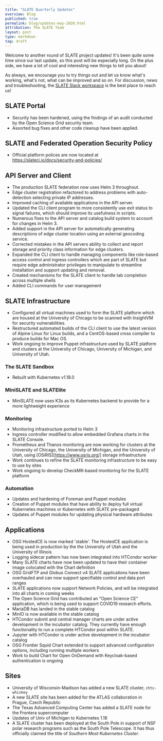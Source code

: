 ```yaml
---
title: "SLATE Quarterly Updates"
overview: Blog
published: true
permalink: blog/updates-may-2020.html
attribution: The SLATE Team
layout: post
type: markdown
tag: draft
---
```


Welcome to another round of SLATE project updates! It's been quite some time since our last update, so this post will be especially long. On the plus side, we have a lot of cool and interesting new things to tell you about! <!--end_excerpt-->

As always, we encourage you to try things out and let us know what's working, what's not, what can be improved and so on. For discussion, news and troubleshooting, the [SLATE Slack workspace](https://slack.slateci.io/) is the best place to reach us! 

## SLATE Portal
- Security has been hardened, using the findings of an audit conducted by the Open Science Grid security team. 
- Assorted bug fixes and other code cleanup have been applied. 

## SLATE and Federated Operation Security Policy
- Official platform polices are now located at https://slateci.io/docs/security-and-policies/

## API Server and Client
- The production SLATE federation now uses Helm 3 throughout. 
- Edge cluster registration refactored to address problems with auto-detection selecting private IP addresses. 
- Improved caching of available applications in the API server. 
- Updated the CLI client program to more consistently use exit status to signal failures, which should improve its usefulness in scripts. 
- Numerous fixes to the API server and catalog build system to account for changes in Helm 3. 
- Added support in the API server for automatically generating descriptions of edge cluster location using an external geocoding service. 
- Corrected mistakes in the API servers ability to collect and report storage and priority class information for edge clusters. 
- Expanded the CLI client to handle managing components like role-based access control and ingress controllers which are part of SLATE but require edge administrator privileges to manipulate to streamline installation and support updating and removal. 
- Created mechanisms for the SLATE client to handle tab completion across multiple shells
- Added CLI commands for user management

## SLATE Infrastructure
- Configured all virtual machines used to form the SLATE platform which are housed at the University of Chicago to be scanned with InsightVM for security vulnerabilities.
- Restructured automated builds of the CLI client to use the latest version of Alpine Linux for Linux builds, and a CentOS-based cross compiler to produce builds for Mac OS. 
- Work ongoing to improve Puppet infrastructure used by SLATE platform and clusters at the University of Chicago, University of Michigan, and University of Utah.

### The SLATE Sandbox
- Rebuilt with Kubernetes v1.18.0

### MiniSLATE and SLATElite
- MiniSLATE now uses K3s as its Kubernetes backend to provide for a more lightweight experience
 
### Monitoring
- Monitoring infrastructure ported to Helm 3
- Ingress controller modified to allow embedded Grafana charts in the SLATE Console. 
- Prometheus and Thanos monitoring are now working for clusters at the University of Chicago, the University of Michigan, and the University of Utah, using [OSiRIS][https://www.osris.org/] storage infrastructure
- Work continues to refine the SLATE monitoring infrastructure to be easy to use by sites
- Work ongoing to develop CheckMK-based monitoring for the SLATE platform

### Automation
- Updates and hardening of Foreman and Puppet modules
- Creation of Puppet modules that have ability to deploy full virtual Kubernetes machines or Kubernetes with SLATE pre-packaged
- Updates of Puppet modules for updating physical hardware attributes

## Applications
- OSG HostedCE is now marked 'stable'. The HostedCE application is being used in production by the the University of Utah and the University of Illinois
- Logging sidecar pattern has now been integrated into HTCondor worker
- Many SLATE charts have now been updated to have their container image colocated with the Chart definition
- OSG GridFTP and Globus Connect v4 SLATE applications have been overhauled and can now support specifiable control and data port ranges
- SLATE applications now support Network Policies, and will be integrated into all charts in coming weeks
- The Open Science Grid has contributed an "Open Science CE" application, which is being used to support COVID19 research efforts. 
- MariaDB has landed in the stable catalog
- MinIO is now available in the stable catalog
- HTCondor submit and central manager charts are under active development in the incubator catalog. They currently have enough functionality to run a complete HTCondor pool within SLATE. 
- Jupyter with HTCondor is under active development in the incubator catalog
- OSG Frontier Squid Chart extended to support advanced configuration options, including running multiple workers
- Work to build Chart for Open OnDemand with Keycloak-based authentication is ongoing


## Sites
- University of Wisconsin-Madison has added a new SLATE cluster, `chtc-whiskey`
- A new SLATE site has been added for the ATLAS collaboration in Prague, Czech Republic
- The Texas Advanced Computing Center has added a SLATE node for the Frontera supercomputer
- Updates of Univ of Michigan to Kubernetes 1.18
- A SLATE cluster has been deployed at the South Pole in support of NSF polar research programs such as the South Pole Telescope.  It has thus officially claimed the title of _Southern Most Kubernetes Cluster_.
